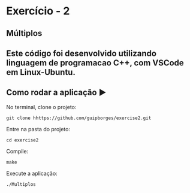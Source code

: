 # Exercício - 2

## Múltiplos

## Este código foi desenvolvido utilizando linguagem de programacao C++, com VSCode em Linux-Ubuntu.


## Como rodar a aplicação :arrow_forward:

No terminal, clone o projeto: 

```
git clone hhttps://github.com/guipborges/exercise2.git
```

Entre na pasta do projeto:  

```
cd exercise2
```

Compile:

```
make
```

Execute a aplicação:

```
./Multiplos
```
